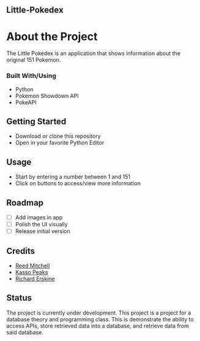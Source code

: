 ## Little-Pokedex

# About the Project

The Little Pokedex is an application that shows information about the original 151 Pokemon.

### Built With/Using

* Python
* Pokemon Showdown API
* PokeAPI

## Getting Started

* Download or clone this repository
* Open in your favorite Python Editor

## Usage

* Start by entering a number between 1 and 151
* Click on buttons to access/view more information

## Roadmap
- [ ] Add images in app
- [ ] Polish the UI visually
- [ ] Release initial version

## Credits

- [Reed Mitchell](https://github.com/consumeReed)
- [Kasso Peaks](https://github.com/kpeaks99)
- [Richard Erskine](https://github.com/ErskineR7)

## Status

The project is currently under development. This project is a project for a database theory and programming class. This is demonstrate the ability to access APIs, store retrieved data into a database, and retrieve data from said database.
